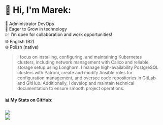 # 💫 Hi, I'm Marek:

💚 Administrator DevOps <br/>
🌱 Eager to Grow in technology <br/>
💹 I’m open for collaboration and work opportunities! <br/>
🌐 English (B2) <br/>
🌐 Polish (native) <br/>

> I focus on installing, configuring, and maintaining Kubernetes clusters, including network management with Calico and reliable storage setup using Longhorn. I manage high-availability PostgreSQL clusters with Patroni, create and modify Ansible roles for configuration management, and oversee code repositories in GitLab and GitHub. Additionally, I develop and maintain technical documentation to ensure smooth project operations.


#### 📊 My Stats on GitHub:
![](https://github-readme-streak-stats.herokuapp.com/?user=mgucma&theme=graywhite&hide_border=false)<br/>
![](https://github-readme-stats.vercel.app/api/top-langs/?username=mgucma&theme=default&hide_border=false&include_all_commits=true&count_private=true&layout=compact)

